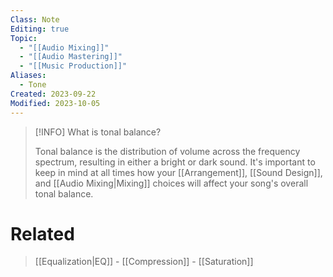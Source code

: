 ```yaml
---
Class: Note
Editing: true
Topic:
  - "[[Audio Mixing]]"
  - "[[Audio Mastering]]"
  - "[[Music Production]]"
Aliases:
  - Tone
Created: 2023-09-22
Modified: 2023-10-05
---
```


> [!INFO] What is tonal balance?
>
> Tonal balance is the distribution of volume across the frequency spectrum, resulting in either a bright or dark sound. It's important to keep in mind at all times how your [[Arrangement]], [[Sound Design]], and [[Audio Mixing|Mixing]] choices will affect your song's overall tonal balance.

# Related

> [[Equalization|EQ]] - [[Compression]] - [[Saturation]]
